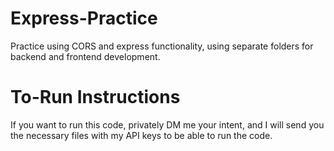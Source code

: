 # Express-Practice


Practice using CORS and express functionality, using separate folders for backend and frontend development.


# To-Run Instructions

If you want to run this code, privately DM me your intent, and I will send you the necessary files with my API keys to be able to run the code. 
